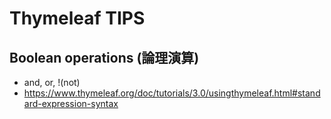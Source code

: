 # Thymeleaf TIPS

## Boolean operations (論理演算)

- and, or, !(not)
- <https://www.thymeleaf.org/doc/tutorials/3.0/usingthymeleaf.html#standard-expression-syntax>

